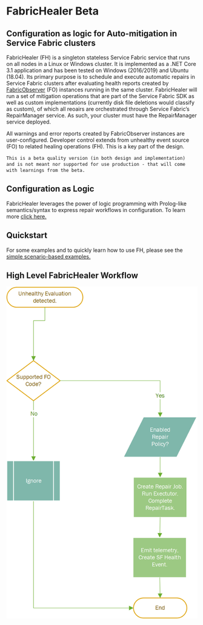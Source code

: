 # FabricHealer Beta
## Configuration as logic for Auto-mitigation in Service Fabric clusters

FabricHealer (FH) is a singleton stateless Service Fabric service that runs on all nodes in a Linux or Windows cluster. It is implemented as a .NET Core 3.1 application and has been tested on Windows (2016/2019) and Ubuntu (18.04).
Its primary purpose is to schedule and execute automatic repairs in Service Fabric clusters after evaluating health reports created by [FabricObserver](https://github.com/microsoft/service-fabric-observer) (FO) instances running in the same cluster. FabricHealer will run a set of mitigation operations that are part of the Service Fabric SDK as well as custom implementations (currently disk file deletions would classify as custom), of which all reoairs are orchestrated through Service Fabric’s RepairManager service. As such, your cluster must have the RepairManager service deployed. 

All warnings and error reports created by FabricObserver instances are user-configured. Developer control extends from unhealthy event source (FO) to related healing operations (FH). This is a key part of the design.  

```
This is a beta quality version (in both design and implementation) 
and is not meant nor supported for use production - that will come with learnings from the beta. 
```

## Configuration as Logic
FabricHealer leverages the power of logic programming with Prolog-like semantics/syntax to express repair workflows in configuration. To learn more [click here.](Documentation/LogicWorkflows.md)

## Quickstart

For some examples and to quickly learn how to use FH, please see the [simple scenario-based examples.](Documentation/Using.md)

## High Level FabricHealer Workflow  

![alt text](FHDT.png "") 
